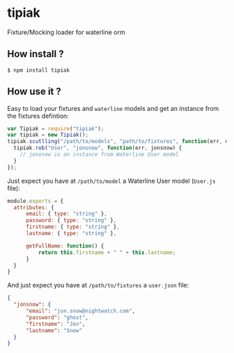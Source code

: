 # tipiak

Fixture/Mocking loader for waterline orm

## How install ?

    $ npm install tipiak
  
## How use it ?

Easy to load your fixtures and `waterline` models and get an instance from the fixtures defintion:

  ```javascript
  var Tipiak = require("tipiak");
  var tipiak = new Tipiak();
  tipiak.scutlling("/path/to/models", "path/to/fixtures", function(err, models, fixtures) {
    tipiak.rob("User", "jonsnow", function(err, jonsnow) {
      // jonsnow is an instance from Waterline User model
    }
  });
  ```
  
Just expect you have at `/path/to/model` a Waterline User model (`User.js` file):

  ```javascript
  module.exports = {
  	attributes: {
  		email: { type: "string" },
  		password: { type: "string" },
  		firstname: { type: "string" },
  		lastname: { type: "string" },
  
  		getFullName: function() {
  			return this.firstname + " " + this.lastname;
  		}
  	}
  }
  ```
And just expect you have at `/path/to/fixtures` a `user.json` file:

  ```json
  {
  	"jonsnow": {
  		"email": "jon.snow@nightwatch.com",
  		"password": "ghost",
  		"firstname": "Jon",
  		"lastname": "Snow"
  	}
  } 
  ```
